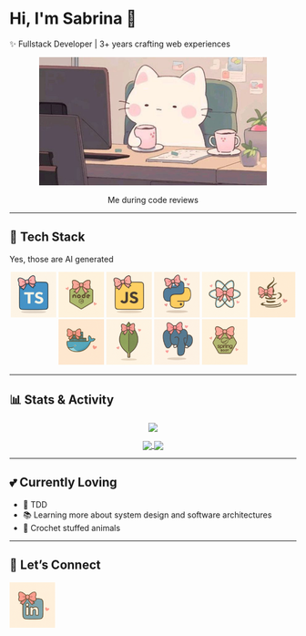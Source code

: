 # Hi, I'm Sabrina 🎀  

✨ Fullstack Developer | 3+ years crafting web experiences

<p align="center">
  <img src="media/cat.jpeg" alt="Me" width="400" />
  <p align="center">Me during code reviews</p>
</p>

---

## 🚀 Tech Stack
Yes, those are AI generated
<p align="center">
  <img src="media/logos/typescript.png" alt="TypeScript" width="80" height="80"/>
  <img src="media/logos/node.png" alt="Nodejs" width="80" height="80"/>
  <img src="media/logos/javascript.png" alt="JavaScript" width="80" height="80"/>
  <img src="media/logos/python.png" alt="Python" width="80" height="80"/>
  <img src="media/logos/react.png" alt="React" width="80" height="80"/>
  <img src="media/logos/java.png" alt="Java" width="80" height="80"/>
  <img src="media/logos/docker.png" alt="Docker" width="80" height="80"/>
  <img src="media/logos/mongodb.png" alt="MongoDB" width="80" height="80"/>
  <img src="media/logos/postgresql.png" alt="PostgreSQL" width="80" height="80"/>
  <img src="media/logos/springboot.png" alt="SpringBoot" width="80" height="80"/>
</p>

---

## 📊 Stats & Activity

<p align="center">

<a href="https://my-stats-pi-ashen.vercel.app/api/top-langs/?username=sabucds&layout=compact&bg_color=fffafc&title_color=ffb6c1&text_color=555&icon_color=aee8fc&border_color=e6e6fa">
  <img height=200 align="center" src="https://my-stats-pi-ashen.vercel.app/api/top-langs/?username=sabucds&layout=compact&bg_color=fffafc&title_color=ffb6c1&text_color=555&icon_color=aee8fc&border_color=e6e6fa" />
</a>
</p>
<p align="center">
<a href="https://my-stats-pi-ashen.vercel.app/api?username=sabucds&show_icons=true&bg_color=fffafc&title_color=ffb6c1&text_color=555&icon_color=aee8fc&border_color=e6e6fa&role=OWNER,ORGANIZATION_MEMBER,COLLABORATOR">
  <img height=200 align="center" src="https://my-stats-pi-ashen.vercel.app/api?username=sabucds&show_icons=true&bg_color=fffafc&title_color=ffb6c1&text_color=555&icon_color=aee8fc&border_color=e6e6fa&role=OWNER,ORGANIZATION_MEMBER,COLLABORATOR" />
</a>
<a href="https://my-stats-pi-ashen.vercel.app/api/wakatime/?username=@sabucds&layout=compact&bg_color=fffafc&title_color=ffb6c1&text_color=555&icon_color=aee8fc&border_color=e6e6fa">
  <img height=200 align="center" src="https://my-stats-pi-ashen.vercel.app/api/wakatime/?username=@sabucds&layout=compact&bg_color=fffafc&title_color=ffb6c1&text_color=555&icon_color=aee8fc&border_color=e6e6fa" />
</a>
</p>

---

## 💕 Currently Loving
- 🧪 TDD
- 📚 Learning more about system design and software architectures
- 🧶 Crochet stuffed animals 

---

## 💌 Let’s Connect
<a href="https://www.linkedin.com/in/sabrina-correia-b199b1229">
  <img src="media/logos/linkedin.png" alt="LinkedinProfile" width="80" height="80"/>
</a>


